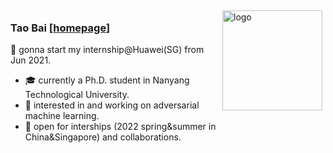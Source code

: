 <!--
**tao-bai/tao-bai** is a ✨ _special_ ✨ repository because its `README.md` (this file) appears on your GitHub profile.

Here are some ideas to get you started:

- 🔭 I’m currently working on ...
- 🌱 I’m currently learning ...
- 👯 I’m looking to collaborate on ...
- 🤔 I’m looking for help with ...
- 💬 Ask me about ...
- 📫 How to reach me: ...
- 😄 Pronouns: ...
- ⚡ Fun fact: ...
-->
<img src="https://github-readme-stats.vercel.app/api?username=tao-bai&show_icons=true&theme=vue-dark" alt="logo" height="160" align="right" style="margin: 5px; margin-bottom: 20px;" />

### Tao Bai [[homepage](https://tao-bai.github.io/)]
:star2: gonna start my internship@Huawei(SG) from Jun 2021.

- :mortar_board: currently a Ph.D. student in Nanyang Technological University.
- :hammer: interested in and working on adversarial machine learning.
- :raised_hands: open for interships (2022 spring&summer in China&Singapore) and collaborations.


